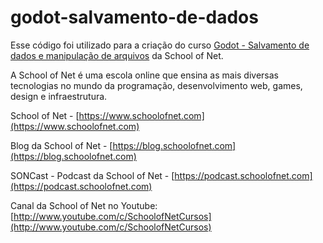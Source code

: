 # godot-salvamento-de-dados

Esse código foi utilizado para a criação do curso [Godot - Salvamento de dados e manipulação de arquivos](https://www.schoolofnet.com/curso/godot/godot-fundamentals/godot-salvamento-de-dados-e-manipulacao-de-arquivo/) da School of Net.

A School of Net é uma escola online que ensina as mais diversas tecnologias no mundo da programação, desenvolvimento web, games, design e infraestrutura.

School of Net - [https://www.schoolofnet.com](https://www.schoolofnet.com)

Blog da School of Net - [https://blog.schoolofnet.com](https://blog.schoolofnet.com)

SONCast - Podcast da School of Net - [https://podcast.schoolofnet.com](https://podcast.schoolofnet.com)

Canal da School of Net no Youtube: [http://www.youtube.com/c/SchoolofNetCursos](http://www.youtube.com/c/SchoolofNetCursos)